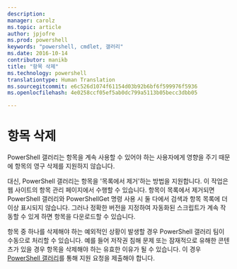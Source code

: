 ```yaml
---
description: 
manager: carolz
ms.topic: article
author: jpjofre
ms.prod: powershell
keywords: "powershell, cmdlet, 갤러리"
ms.date: 2016-10-14
contributor: manikb
title: "항목 삭제"
ms.technology: powershell
translationtype: Human Translation
ms.sourcegitcommit: e6c526d1074f61154d03b92b6bf6f599976f5936
ms.openlocfilehash: 4e0258ccf05ef5ab0dc799a5113b05becc3dbb05

---
```



# 항목 삭제

PowerShell 갤러리는 항목을 계속 사용할 수 있어야 하는 사용자에게 영향을 주기 때문에 항목의 영구 삭제를 지원하지 않습니다.

대신, PowerShell 갤러리는 항목을 '목록에서 제거'하는 방법을 지원합니다. 이 작업은 웹 사이트의 항목 관리 페이지에서 수행할 수 있습니다. 항목이 목록에서 제거되면 PowerShell 갤러리와 PowerShellGet 명령 사용 시 둘 다에서 검색과 항목 목록에 더 이상 표시되지 않습니다. 그러나 정확한 버전을 지정하여 자동화된 스크립트가 계속 작동할 수 있게 하면 항목을 다운로드할 수 있습니다.

항목 중 하나를 삭제해야 하는 예외적인 상황이 발생할 경우 PowerShell 갤러리 팀이 수동으로 처리할 수 있습니다. 예를 들어 저작권 침해 문제 또는 잠재적으로 유해한 콘텐츠가 있을 경우 항목을 삭제해야 하는 유효한 이유가 될 수 있습니다. 이 경우 [PowerShell 갤러리](http://www.PowerShellGallery.com)를 통해 지원 요청을 제출해야 합니다.




<!--HONumber=Oct16_HO2-->


